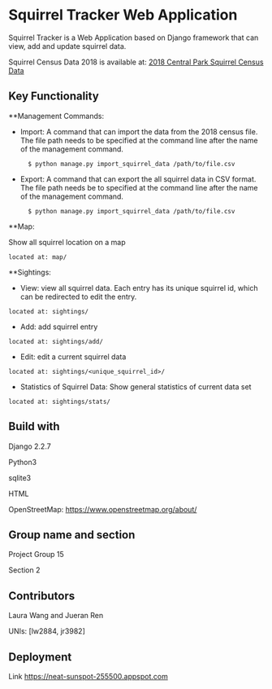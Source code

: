 # Squirrel Tracker Web Application

Squirrel Tracker is a Web Application based on Django framework that can view, add and update squirrel data.

Squirrel Census Data 2018 is available at:
 <a href='https://data.cityofnewyork.us/api/views/vfnx-vebw/rows.csv'>2018 Central Park Squirrel Census Data</a>

## Key Functionality

**Management Commands:

- Import: A command that can import the data from the 2018 census file. The file path needs to be specified at the command line after the name of the management command.
        
        $ python manage.py import_squirrel_data /path/to/file.csv
        
- Export: A command that can export the all squirrel data in CSV format. The file path needs be to specified at the command line after the name of the management command. 
        
        $ python manage.py import_squirrel_data /path/to/file.csv


**Map: 

Show all squirrel location on a map

    located at: map/

**Sightings: 

   - View: view all squirrel data. Each entry has its unique squirrel id, which can be redirected to edit the entry.
        
    located at: sightings/

   - Add: add squirrel entry

    located at: sightings/add/

   - Edit: edit a current squirrel data

    located at: sightings/<unique_squirrel_id>/


   - Statistics of Squirrel Data: Show general statistics of current data set

    located at: sightings/stats/

## Build with
Django 2.2.7

Python3

sqlite3

HTML

OpenStreetMap: https://www.openstreetmap.org/about/

## Group name and section
Project Group 15

Section 2

## Contributors
Laura Wang and Jueran Ren

UNIs: [lw2884, jr3982]

## Deployment

Link
https://neat-sunspot-255500.appspot.com



